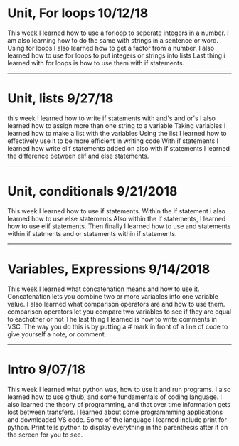 # Unit, For loops 10/12/18
This week I learned how to use a forloop to seperate integers in a number.
I am also learning how to do the same with strings in a sentence or word.
Using for loops I also learned how to get a factor from a number.
I also learned how to use for loops to put integers or strings into lists
Last thing i learned with for loops is how to use them with if statements.

---

# Unit, lists 9/27/18

this week I learned how to write if statements with and's and or's
I also learned how to assign more than one string to a variable
Taking variables I learned how to make a list with the variables
Using the list I learned how to effectively use it to be more efficient in writing code
With if statements I learned how write elif statements added on
also with if statements I learned the difference between elif and else statements.

---

# Unit, conditionals 9/21/2018

This week I learned how to use if statements.
Within the if statement i also learned how to use else statements
Also within the if statements, I learned how to use elif statements.
Then finally I learned how to use and statements within if statments
and or statements within if statements.

---

#  Variables, Expressions 9/14/2018

This week I learned what concatenation means and how to use it.
Concatenation lets you combine two or more variables into one variable value.
I also learned what comparison operators are and how to use them.
comparison operators let you compare two variables to see if they are equal to eachother or not
The last thing I learned is how to write comments in VSC.
The way you do this is by putting a # mark in front of a line of code to give yourself a note, or comment.

---

# Intro 9/07/18

This week I learned what python was, how to use it and run programs.
I also learned how to use github, and some fundamentals of coding language.
I also learned the theory of programming, and that over time information gets lost between transfers.
I learned about some programmming applications and downloaded VS code.
Some of the language  I learned include print for python.
Print tells python to display everything in the parenthesis after it on the screen for you to see.
